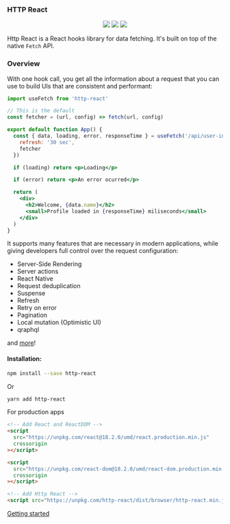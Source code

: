 ### HTTP React

<p align="center">
<a href="https://www.npmjs.com/package/http-react" target="_blank"><img src="https://badge.fury.io/js/http-react.svg"></a>
<img src="https://img.shields.io/badge/License-MIT-yellow.svg" />
<img src="https://github.com/atomic-state/http-react/actions/workflows/test.yml/badge.svg?event=push" />
</p>

Http React is a React hooks library for data fetching. It's built on top of the native `Fetch` API.

### Overview

With one hook call, you get all the information about a request that you can use to build UIs that are consistent and performant:

```jsx
import useFetch from 'http-react'

// This is the default
const fetcher = (url, config) => fetch(url, config)

export default function App() {
  const { data, loading, error, responseTime } = useFetch('/api/user-info', {
    refresh: '30 sec',
    fetcher
  })

  if (loading) return <p>Loading</p>

  if (error) return <p>An error ocurred</p>

  return (
    <div>
      <h2>Welcome, {data.name}</h2>
      <small>Profile loaded in {responseTime} miliseconds</small>
    </div>
  )
}
```

It supports many features that are necessary in modern applications, while giving developers full control over the request configuration:

- Server-Side Rendering
- Server actions
- React Native
- Request deduplication
- Suspense
- Refresh
- Retry on error
- Pagination
- Local mutation (Optimistic UI)
- qraphql

and [more](https://http-react.netlify.app/docs/api)!

#### Installation:

```bash
npm install --save http-react
```

Or

```bash
yarn add http-react
```

For production apps

```html
<!-- Add React and ReactDOM -->
<script
  src="https://unpkg.com/react@18.2.0/umd/react.production.min.js"
  crossorigin
></script>

<script
  src="https://unpkg.com/react-dom@18.2.0/umd/react-dom.production.min.js"
  crossorigin
></script>

<!-- Add Http React -->
<script src="https://unpkg.com/http-react/dist/browser/http-react.min.js"></script>
```

[Getting started](https://http-react.netlify.app/docs)
